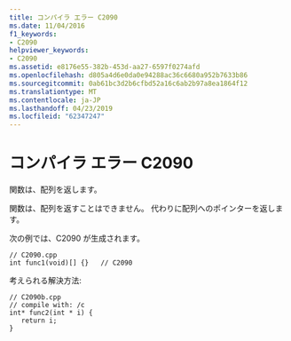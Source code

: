 ```yaml
---
title: コンパイラ エラー C2090
ms.date: 11/04/2016
f1_keywords:
- C2090
helpviewer_keywords:
- C2090
ms.assetid: e8176e55-382b-453d-aa27-6597f0274afd
ms.openlocfilehash: d805a4d6e0da0e94288ac36c6680a952b7633b86
ms.sourcegitcommit: 0ab61bc3d2b6cfbd52a16c6ab2b97a8ea1864f12
ms.translationtype: MT
ms.contentlocale: ja-JP
ms.lasthandoff: 04/23/2019
ms.locfileid: "62347247"
---
```

# <a name="compiler-error-c2090"></a>コンパイラ エラー C2090

関数は、配列を返します。

関数は、配列を返すことはできません。 代わりに配列へのポインターを返します。

次の例では、C2090 が生成されます。

```
// C2090.cpp
int func1(void)[] {}   // C2090
```

考えられる解決方法:

```
// C2090b.cpp
// compile with: /c
int* func2(int * i) {
   return i;
}
```